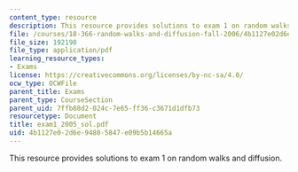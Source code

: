 ```yaml
---
content_type: resource
description: This resource provides solutions to exam 1 on random walks and diffusion.
file: /courses/18-366-random-walks-and-diffusion-fall-2006/4b1127e02d6e94805847e09b5b14665a_exam1_2005_sol.pdf
file_size: 192198
file_type: application/pdf
learning_resource_types:
- Exams
license: https://creativecommons.org/licenses/by-nc-sa/4.0/
ocw_type: OCWFile
parent_title: Exams
parent_type: CourseSection
parent_uid: 7ffb88d2-024c-7e65-ff36-c3671d1dfb73
resourcetype: Document
title: exam1_2005_sol.pdf
uid: 4b1127e0-2d6e-9480-5847-e09b5b14665a
---
```

This resource provides solutions to exam 1 on random walks and diffusion.